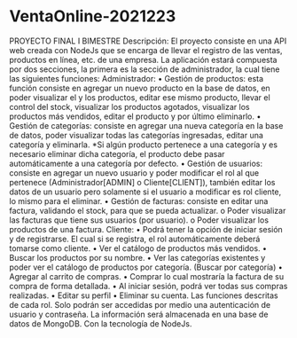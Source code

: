 # VentaOnline-2021223
PROYECTO FINAL I BIMESTRE
Descripción:
El proyecto consiste en una API web creada con NodeJs que se encarga de llevar el registro de las ventas, productos en línea, etc. de una empresa. La aplicación estará compuesta por dos secciones, la primera es la sección de administrador, la cual tiene las siguientes funciones:
Administrador:
• Gestión de productos: esta función consiste en agregar un nuevo producto en la base de datos, en poder visualizar el y los productos, editar ese mismo producto, llevar el control del stock, visualizar los productos agotados, visualizar los productos más vendidos, editar el producto y por último eliminarlo.
• Gestión de categorías: consiste en agregar una nueva categoría en la base de datos, poder visualizar todas las categorías ingresadas, editar una categoría y eliminarla. *Si algún producto pertenece a una categoría y es necesario eliminar dicha categoría, el producto debe pasar automáticamente a una categoría por defecto.
• Gestión de usuarios: consiste en agregar un nuevo usuario y poder modificar el rol al que pertenece (Administrador[ADMIN] o
Cliente[CLIENT]), también editar los datos de un usuario pero solamente si el usuario a modificar es rol cliente, lo mismo para el eliminar.
• Gestión de facturas: consiste en editar una factura, validando el stock, para que se pueda actualizar.
o Poder visualizar las facturas que tiene sus usuarios (por usuario).
o Poder visualizar los productos de una factura.
Cliente:
• Podrá tener la opción de iniciar sesión y de registrarse. El cual si se registra, el rol automáticamente deberá tomarse como cliente.
• Ver el catálogo de productos más vendidos.
• Buscar los productos por su nombre.
• Ver las categorías existentes y poder ver el catálogo de productos por categoría. (Buscar por categoría)
• Agregar al carrito de compras.
• Comprar lo cual mostraría la factura de su compra de forma detallada.
• Al iniciar sesión, podrá ver todas sus compras realizadas.
• Editar su perfil
• Eliminar su cuenta.
Las funciones descritas de cada rol. Solo podrán ser accedidas por medio una autenticación de usuario y contraseña.
La información será almacenada en una base de datos de MongoDB.
Con la tecnología de NodeJs.
